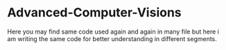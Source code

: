 # Advanced-Computer-Visions

Here you may find same code used again and again in many file but here i am writing the same code for better understanding in different segments.
